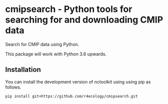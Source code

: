 
<!-- README.md is generated from README.Rmd. Please edit that file -->



# cmipsearch - Python tools for searching for and downloading CMIP data 


Search for CMIP data using Python.


This package will work with Python 3.6 upwards.

## Installation


You can install the development version of nctoolkit using using pip as follows.
```sh
pip install git+https://github.com/r4ecology/cmipsearch.git
```




